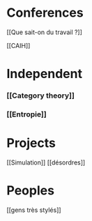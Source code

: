 # Conferences

[[Que sait-on du travail ?]]

[[CAIH]]

# Independent 

### [[Category theory]]

### [[Entropie]]

# Projects

[[Simulation]]
[[désordres]]

# Peoples

[[gens très stylés]]


